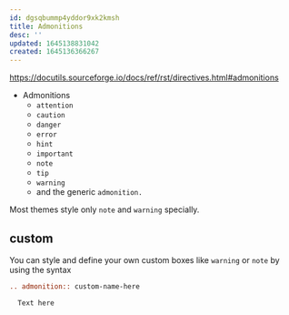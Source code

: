 ```yaml
---
id: dgsqbummp4yddor9xk2kmsh
title: Admonitions
desc: ''
updated: 1645138831042
created: 1645136366267
---
```


<https://docutils.sourceforge.io/docs/ref/rst/directives.html#admonitions>

- Admonitions
  - `attention`
  - `caution`
  - `danger`
  - `error`
  - `hint`
  - `important`
  - `note`
  - `tip`
  - `warning`
  - and the generic `admonition.`

Most themes style only `note` and `warning` specially.

## custom

You can style and define your own custom boxes like `warning` or `note` by using the syntax

```rst
.. admonition:: custom-name-here

  Text here

```
